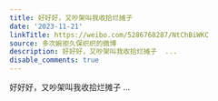 ```yaml
---
title: 好好好，又吵架叫我收拾烂摊子
date: '2023-11-21'
linkTitle: https://weibo.com/5286768287/NtChBiWKC
source: 多次婉拒久保织织的微博
description: 好好好，又吵架叫我收拾烂摊子  ...
disable_comments: true
---
```

好好好，又吵架叫我收拾烂摊子  ...